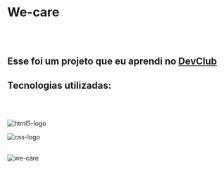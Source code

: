 <h1>We-care</h1>
<br>
<br>
<h2>Esse foi um projeto que eu aprendi no <a href="https://rodolfomori.com.br/devclub">DevClub</a></h2>
<h2>Tecnologias utilizadas:</h2>
<br>
<br>

![html5-logo](https://img.shields.io/badge/HTML5-E34F26?style=for-the-badge&logo=html5&logoColor=white)



 ![css-logo](https://img.shields.io/badge/CSS-239120?&style=for-the-badge&logo=css3&logoColor=white)
 <br>
 <br>

 

![we-care](https://github.com/user-attachments/assets/2b450b3e-fa5b-42e4-aa03-36ecc9ac2ba1)

